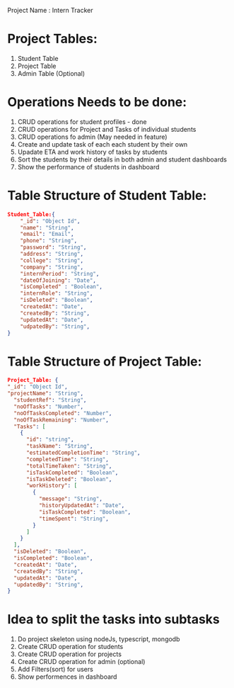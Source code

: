 Project Name : Intern Tracker

# Project Tables:

1. Student Table
2. Project Table
3. Admin Table (Optional)

# Operations Needs to be done:

1. CRUD operations for student profiles - done
2. CRUD operations for Project and Tasks of individual students
3. CRUD operations fo admin (May needed in feature)
4. Create and update task of each each student by their own
5. Upadate ETA and work history of tasks by students
6. Sort the students by their details in both admin and student dashboards
7. Show the performance of students in dashboard

# Table Structure of Student Table:

```json
Student_Table:{
    "_id": "Object Id",
    "name": "String",
    "email": "Email",
    "phone": "String",
    "password": "String",
    "address": "String",
    "college": "String",
    "company": "String",
    "internPeriod": "String",
    "dateOfJoining": "Date",
    "isCompleted" : "Boolean",
    "internRole": "String",
    "isDeleted": "Boolean",
    "createdAt": "Date",
    "createdBy": "String",
    "updatedAt": "Date",
    "udpatedBy": "String",
}
```

# Table Structure of Project Table:

```json
Project_Table: {
"_id": "Object Id",
"projectName": "String",
  "studentRef": "String",
  "noOfTasks": "Number",
  "noOfTasksCompleted": "Number",
  "noOfTaskRemaining": "Number",
  "Tasks": [
    {
      "id": "string",
      "taskName": "String",
      "estimatedCompletionTime": "String",
      "completedTime": "String",
      "totalTimeTaken": "String",
      "isTaskCompleted": "Boolean",
      "isTaskDeleted": "Boolean",
      "workHistory": [
        {
          "message": "String",
          "historyUpdatedAt": "Date",
          "isTaskCompleted": "Boolean",
          "timeSpent": "String",
        }
      ]
    }
  ],
  "isDeleted": "Boolean",
  "isCompleted": "Boolean",
  "createdAt": "Date",
  "createdBy": "String",
  "updatedAt": "Date",
  "updatedBy": "String",
}
```

# Idea to split the tasks into subtasks

1. Do project skeleton using nodeJs, typescript, mongodb
2. Create CRUD operation for students
3. Create CRUD operation for projects
4. Create CRUD operation for admin (optional)
5. Add Filters(sort) for users
6. Show performences in dashboard
